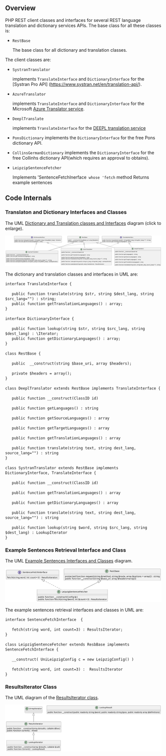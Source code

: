 ## Overview

PHP REST client classes and interfaces for several REST language translation and dictionary services APIs. The base class for all these classes is:

-  `RestBase`

    The base class for all dictionary and translation classes. 

The client classes are:

- `SystranTranslator`

   implements `TranslateInterface` and `DictionaryInterface` for the [Systran Pro API]
   (https://www.systran.net/en/translation-api/).
   
- `AzureTranslator`

   implements `TranslateInterface` and `DictionaryInterface` for the Microsoft 
   [Azure Translator service](https://azure.microsoft.com/en-us/products/cognitive-services/translator/).

- `DeeplTranslate`
  
  implements `TranslateInterface` for the [DEEPL translation service ](https://www.deepl.com/docs-api)
  
 - `PonsDictionary` 
   implements the `DictionaryInterface` for the free Pons dictionary API.
  
 - `CollinsGermanDictionary` 
   implements the `DictionaryInterface` for the free Collinhs dictionary API(which requires an approval to obtains).

- `LeipzipSentenceFetcher`

   Implements 'SentenceFetchInerface` whose 'fetch` method Returns example sentences

## Code Internals

### Translaton and Dictionary Interfaces and Classes

The UML [Dictionary and Translation classes and Interfaces](/assets/images/dict-trans-classes.png) diagram (click to enlarge).

![UML Dictionary and Translation Classes and Interface Diagram](/assets/images/dict-trans-classes.png)

The dictionary and translation classes and interfaces in UML are:

```plantuml
interface TranslateInterface {

   public function translate(string $str, string $dest_lang, string $src_lang="") : string;
   public function getTranslationLanguages() : array;
}

interface DictionaryInterface {
   
   public function lookup(string $str, string $src_lang, string $dest_lang) : \Iterator; 
   public function getDictionaryLanguages() : array; 
}

class RestBase {

   public  __construct(string $base_uri, array $headers); 
  
   private $headers = array(); 
}

class DeeplTranslator extends RestBase implements TranslateInterface {
   
   public function __construct(ClassID id)
   
   public function getLanguages() : string

   public function getSourceLanguages() : array

   public function getTargetLanguages() : array
   
   public function getTranslationLanguages() : array

   public function translate(string text, string dest_lang, source_lang="") : string 
}

class SystranTranslator extends RestBase implements DictionaryInterface, TranslateInterface {

   public function __construct(ClassID id)
   
   public function getTranslationLanguages() : array

   public function getDictionaryLanguages() : array 
    
   public function translate(string text, string dest_lang, source_lang="") : string 
   
   public function lookup(string $word, string $src_lang, string $dest_lang) : LookupIterator
}
```

### Example Sentences Retrieval Interface and Class

The UML [Example Sentences Interfaces and Classes](/assets/images/sentence-fetcher.png) diagram.

![UML of Examples Sentence Retrieval Class and Interface Diagram](/assets/images/sentence-fetcher.png)

The example sentences retrieval interfaces and classes in UML are:

```plantuml
interface SentenceFetchInterface  { 

   fetch(string word, int count=3) : ResultsIterator;
}

class LeipzigSentenceFetcher extends ResbBase implements SentenceFetchInterface {

   __construct( UniLeipzigConfig c = new LeipzigConfig() )
   
   fetch(string word, int count=3) :  ResultsIterator
}
```

### ResultsIterator Class

The UML diagram of the [ResultsIterator class](/assets/images/results-iterator.png).

![UML of ResultIterator](/assets/images/results-iterator.png)
